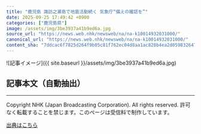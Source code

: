 ```yaml
---
title: "鹿児島 諏訪之瀬島で地震活動続く 気象庁“備えの確認を”"
date: 2025-09-25 17:49:42 +0900
categories: ["鹿児島県"]
image: /assets/img/3be3937a41b9ed6a.jpg
source_url: "https://news.web.nhk/newsweb/na/na-k10014932031000/"
canonical_url: "https://news.web.nhk/newsweb/na/na-k10014932031000/"
content_sha: "7ddcac6f7825d264f9b05c81f762ec04d8aa1ac828b4ea2d0598326470f938f4"
---
```


![記事イメージ]({{ site.baseurl }}/assets/img/3be3937a41b9ed6a.jpg)

## 記事本文（自動抽出）
<div><div class="_13tndsj2"><nav aria-label="フッターサイトナビゲーション" class="_13tndsj4"></nav><hr class="esl7kn2s esl7kn1l esl7kn1n _14xli2ae"><p class="esl7kn2s esl7kn1m esl7kn1o _1yvk0f68 _1lugom81">Copyright NHK (Japan Broadcasting Corporation). All rights reserved. 許可なく転載することを禁じます。このページは受信料で制作しています。</p></div></div>

[出典はこちら](https://news.web.nhk/newsweb/na/na-k10014932031000/)
